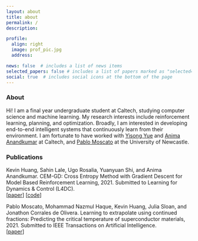 ```yaml
---
layout: about
title: about
permalink: /
description: 

profile:
  align: right
  image: prof_pic.jpg
  address:

news: false  # includes a list of news items
selected_papers: false # includes a list of papers marked as "selected={true}"
social: true  # includes social icons at the bottom of the page
---
```


### About

Hi! I am a final year undergraduate student at Caltech, studying computer science and machine learning. My research interests include reinforcement learning, planning, and optimization. Broadly, I am interested in developing end-to-end intelligent systems that continuously learn from their environment. I am fortunate to have worked with [Yisong Yue](http://www.yisongyue.com/) and [Anima Anandkumar](http://tensorlab.cms.caltech.edu/users/anima/) at Caltech, and [Pablo Moscato](https://www.newcastle.edu.au/profile/pablo-moscato) at the University of Newcastle.

<div class="clearfix"></div>

### Publications

Kevin Huang, Sahin Lale, Ugo Rosalia, Yuanyuan Shi, and Anima Anandkumar. CEM-GD: Cross Entropy Method with Gradient Descent for Model Based Reinforcement Learning, 2021. Submitted to Learning for Dynamics & Control (L4DC). \
\[[paper](https://arxiv.org/abs/2112.07746)\] \[[code](https://github.com/KevinHuang8/CEM-GD)\]

Pablo Moscato, Mohammad Nazmul Haque, Kevin Huang, Julia Sloan, and Jonathon Corrales de Olivera. Learning to extrapolate using continued fractions: Predicting the critical temperature of superconductor materials, 2021. Submitted to IEEE Transactions on Artificial Intelligence. \
\[[paper](https://arxiv.org/abs/2012.03774)\]